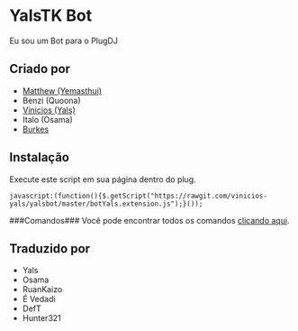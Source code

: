 # YalsTK Bot
Eu sou um Bot para o PlugDJ

Criado por
-----
 - [Matthew (Yemasthui)](https://github.com/Yemasthui)
 - Benzi (Quoona)
 - [Vinicios (Yals)](http://yals.tk/)
 - Italo (Osama)
 - [Burkes](https://github.com/Burkes)

Instalação
-----
Execute este script em sua página dentro do plug.

`javascript:(function(){$.getScript("https://rawgit.com/vinicios-yals/yalsbot/master/botYals.extension.js");}());`

###Comandos###
Você pode encontrar todos os comandos [clicando aqui](http://git.io/vTFKE).

Traduzido por
-----
 - Yals
 - Osama
 - RuanKaizo
 - É Vedadi
 - DefT
 - Hunter321